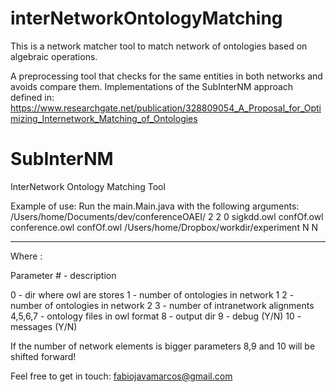 # interNetworkOntologyMatching

This is a network matcher tool to match network of ontologies based on algebraic operations.

A preprocessing tool that checks for the same entities in both networks and avoids compare them. Implementations of the SubInterNM approach defined in: https://www.researchgate.net/publication/328809054_A_Proposal_for_Optimizing_Internetwork_Matching_of_Ontologies

# SubInterNM
 InterNetwork Ontology Matching Tool

Example of use:
Run the main.Main.java with the following arguments:
/Users/home/Documents/dev/conferenceOAEI/
2
2
0
sigkdd.owl 
confOf.owl
conference.owl
confOf.owl
/Users/home/Dropbox/workdir/experiment
N
N

--------------------------------------
Where :

Parameter # - description

0 - dir where owl are stores
1 - number of ontologies in network 1
2 - number of ontologies in network 2
3 - number of intranetwork alignments
4,5,6,7 - ontology files in owl format
8 - output dir
9 - debug (Y/N)
10 - messages (Y/N)

If the number of network elements is bigger parameters 8,9 and 10 will be shifted forward!

Feel free to get in touch:
fabiojavamarcos@gmail.com
